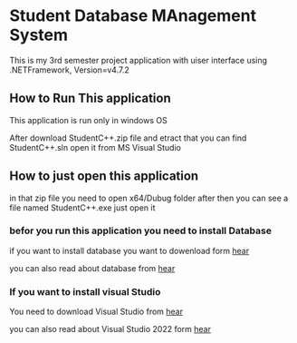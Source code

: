 # Student Database MAnagement System
This is my 3rd semester project application with uiser interface using .NETFramework, Version=v4.7.2

## How to Run This application
This application is run only in windows OS

After download StudentC++.zip file and etract that you can find StudentC++.sln open it from MS Visual Studio 

## How to just open this application 
in that zip file you need to open x64/Dubug folder 
after then you can see a file named StudentC++.exe just open it

### befor you run this application you need to install Database 
if you want to install database you want to dowenload form [hear](https://visualstudio.microsoft.com/thank-you-downloading-visual-studio/?sku=Community&channel=Release&version=VS2022&source=VSLandingPage&passive=false&cid=2030)

you can also read about database from [hear](https://visualstudio.microsoft.com/vs/features/ssdt/)

### If you want to install visual Studio 
You need to download Visual Studio from [hear](https://visualstudio.microsoft.com/thank-you-downloading-visual-studio/?sku=Community&channel=Release&version=VS2022&source=VSLandingPage&cid=2030&passive=false)

you can also read about Visual Studio 2022 form [hear](https://visualstudio.microsoft.com/downloads/)
